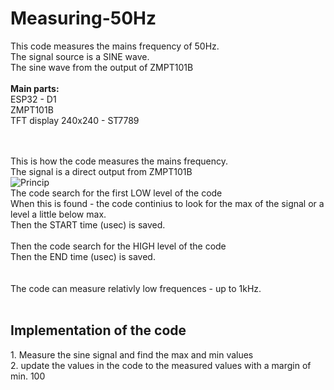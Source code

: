 # Measuring-50Hz
This code measures the mains frequency of 50Hz.<br>
The signal source is a SINE wave.<br>
The sine wave from the output of ZMPT101B<br>
<br>
<B>Main parts:</B><br>
ESP32 - D1<br>
ZMPT101B<br>
TFT display 240x240 - ST7789<br>
<br><br>

This is how the code measures the mains frequency.<br>
The signal is a direct output from ZMPT101B<br>
![Princip](https://github.com/classic-audio/Measuring-50Hz/assets/39434972/d958b991-96d9-4ea5-8f58-9b02ad144cfe)
<br>
The code search for the first LOW level of the code<br>
When this is found - the code continius to look for the max of the signal or a level a little below max.<br>
Then the START time (usec) is saved.<br>
<br>
Then the code search for the HIGH level of the code<br>
Then the END time (usec) is saved.<br>
<br><br>
The code can measure relativly low frequences - up to 1kHz.
<br><br>

<H2>Implementation of the code</H2>
1. Measure the sine signal and find the max and min values<br>
2. update the values in the code to the measured values with a margin of min. 100<br>
